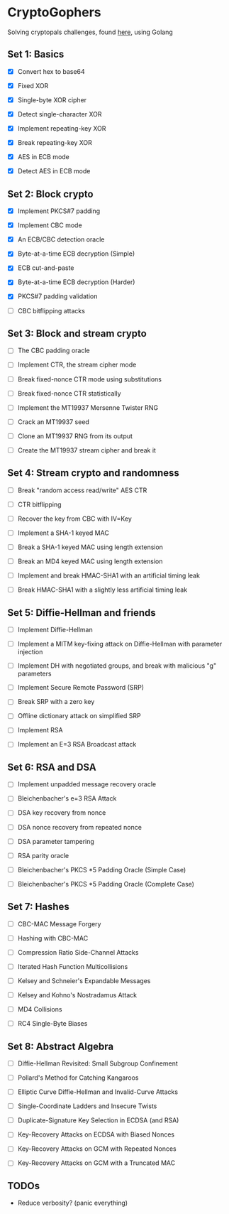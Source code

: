CryptoGophers
===

Solving cryptopals challenges, found [here](https://cryptopals.com/), using Golang


Set 1: Basics
---

* [x] Convert hex to base64
* [x] Fixed XOR
* [x] Single-byte XOR cipher
* [x] Detect single-character XOR
* [x] Implement repeating-key XOR
* [x] Break repeating-key XOR
* [x] AES in ECB mode
* [x] Detect AES in ECB mode


Set 2: Block crypto
---

* [x] Implement PKCS#7 padding
* [x] Implement CBC mode
* [x] An ECB/CBC detection oracle
* [x] Byte-at-a-time ECB decryption (Simple)
* [x] ECB cut-and-paste
* [x] Byte-at-a-time ECB decryption (Harder)
* [x] PKCS#7 padding validation
* [ ] CBC bitflipping attacks


Set 3: Block and stream crypto
---

* [ ] The CBC padding oracle
* [ ] Implement CTR, the stream cipher mode
* [ ] Break fixed-nonce CTR mode using substitutions
* [ ] Break fixed-nonce CTR statistically
* [ ] Implement the MT19937 Mersenne Twister RNG
* [ ] Crack an MT19937 seed
* [ ] Clone an MT19937 RNG from its output
* [ ] Create the MT19937 stream cipher and break it


Set 4: Stream crypto and randomness
---

* [ ] Break "random access read/write" AES CTR
* [ ] CTR bitflipping
* [ ] Recover the key from CBC with IV=Key
* [ ] Implement a SHA-1 keyed MAC
* [ ] Break a SHA-1 keyed MAC using length extension
* [ ] Break an MD4 keyed MAC using length extension
* [ ] Implement and break HMAC-SHA1 with an artificial timing leak
* [ ] Break HMAC-SHA1 with a slightly less artificial timing leak


Set 5: Diffie-Hellman and friends
---

* [ ] Implement Diffie-Hellman
* [ ] Implement a MITM key-fixing attack on Diffie-Hellman with parameter injection
* [ ] Implement DH with negotiated groups, and break with malicious "g" parameters
* [ ] Implement Secure Remote Password (SRP)
* [ ] Break SRP with a zero key
* [ ] Offline dictionary attack on simplified SRP
* [ ] Implement RSA
* [ ] Implement an E=3 RSA Broadcast attack


Set 6: RSA and DSA
---

* [ ] Implement unpadded message recovery oracle
* [ ] Bleichenbacher's e=3 RSA Attack
* [ ] DSA key recovery from nonce
* [ ] DSA nonce recovery from repeated nonce
* [ ] DSA parameter tampering
* [ ] RSA parity oracle
* [ ] Bleichenbacher's PKCS *5 Padding Oracle (Simple Case)
* [ ] Bleichenbacher's PKCS *5 Padding Oracle (Complete Case)


Set 7: Hashes
---

* [ ] CBC-MAC Message Forgery
* [ ] Hashing with CBC-MAC
* [ ] Compression Ratio Side-Channel Attacks
* [ ] Iterated Hash Function Multicollisions
* [ ] Kelsey and Schneier's Expandable Messages
* [ ] Kelsey and Kohno's Nostradamus Attack
* [ ] MD4 Collisions
* [ ] RC4 Single-Byte Biases


Set 8: Abstract Algebra
---

* [ ] Diffie-Hellman Revisited: Small Subgroup Confinement
* [ ] Pollard's Method for Catching Kangaroos
* [ ] Elliptic Curve Diffie-Hellman and Invalid-Curve Attacks
* [ ] Single-Coordinate Ladders and Insecure Twists
* [ ] Duplicate-Signature Key Selection in ECDSA (and RSA)
* [ ] Key-Recovery Attacks on ECDSA with Biased Nonces
* [ ] Key-Recovery Attacks on GCM with Repeated Nonces
* [ ] Key-Recovery Attacks on GCM with a Truncated MAC


TODOs
----

* Reduce verbosity? (panic everything)
